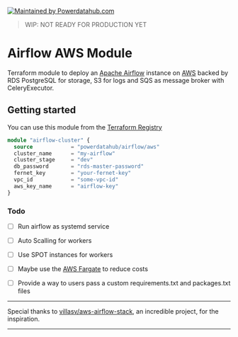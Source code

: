 [![Maintained by Powerdatahub.com](https://img.shields.io/badge/maintained%20by-powerdatahub.com-%235849a6.svg)](https://powerdatahub.com/?ref=repo_aws_airflow)

> WIP: NOT READY FOR PRODUCTION YET

# Airflow AWS Module

Terraform module to deploy an [Apache Airflow](https://airflow.apache.org/) instance on [AWS](https://aws.amazon.com/) backed by RDS PostgreSQL for storage, S3 for logs and SQS as message broker with CeleryExecutor.

## Getting started

You can use this module from the [Terraform Registry](https://registry.terraform.io/modules/powerdatahub/airflow/aws/)

```terraform
module "airflow-cluster" {
  source            = "powerdatahub/airflow/aws"
  cluster_name      = "my-airflow"
  cluster_stage     = "dev"
  db_password       = "rds-master-password"
  fernet_key        = "your-fernet-key"
  vpc_id            = "some-vpc-id"  
  aws_key_name      = "airflow-key"
}
```

### Todo

- [ ] Run airflow as systemd service
- [ ] Auto Scalling for workers
- [ ] Use SPOT instances for workers
- [ ] Maybe use the [AWS Fargate](https://aws.amazon.com/pt/fargate/) to reduce costs
- [ ] Provide a way to users pass a custom requirements.txt and packages.txt files


---

Special thanks to [villasv/aws-airflow-stack](https://github.com/villasv/aws-airflow-stack), an incredible project, for the inspiration.

---

